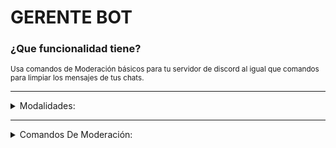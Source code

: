 # GERENTE BOT

### ¿Que funcionalidad tiene?

<sup> 
  Usa comandos de Moderación básicos para tu servidor de discord al igual que comandos para limpiar los mensajes de tus chats.
  
</sup>

---

<details><summary> Modalidades: </summary>

<p>
  
> - [ ] Bienvenidas.
>
> - [ ] Despedidas.
>
> - [x] ~~Moderación.~~
>
> - [ ] Sugerencias.
>
> - [ ] Sorteos.
>
> - [ ] Webhooks.
>
> - [ ] Músicas.

</p>

</details>

---

<details><summary> Comandos De Moderación: </summary>

<p>

---
  
> + `/Kick`
>
> **Formato:**
>
>  `/Kick:` `@User` `Motivo:(Opcional)`
> 
> **Ejemplo:** 
>
> `/Kick: @Orob1531 "Por mandar spam"`
> 
> **Descripción:**
>
> Expulsa a un usuário del servidor.
  
---
  
> + `/Ban`
>
> **Formato:**
>
>  `/Ban:` `@User` `Motivo:(Opcional)`
>
> **Ejemplo:** 
>
> `/Ban: @Orob1531 "Por mandar spam"`
>
> **Descripción:**
>
> Banea a un usuário del servidor.
  
---

> + `/Unban`
>
> **Formato:**
>
>  `/Unban:` `{Usertag}` `Motivo:(Opcional)`
>
> **Ejemplo:** 
>
> `/Unban: Orob1531#3887`
>
> **Descripción:**
>
> Desbanea a un usuario del servidor.
  
--- 
  
> + `/Clear`
>
> **Formato:**
>
>  `/Clear:` `Valor:(Opcional)`
> 
> **Ejemplo:** 
>
> `/Clear: 12` = Elimina 12 mensajes del chat actual.
> ```
> Nota: Si ejecutado el comando sin valor, este eliminará apenas 5 mensajes.
> ```
> 
> **Descripción:**
>
> Elimina una cantidad específica de mensajes del canal actual.

</p>

</details>
